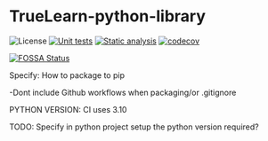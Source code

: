 # TrueLearn-python-library
![License](https://img.shields.io/badge/License-MIT-blue)
[![Unit tests](https://github.com/comp0016-group1/TrueLearn-python-library/actions/workflows/unit_tests.yml/badge.svg)](https://github.com/comp0016-group1/TrueLearn-python-library/actions/workflows/unit_tests.yml)
[![Static analysis](https://github.com/comp0016-group1/TrueLearn-python-library/actions/workflows/static_analysis.yml/badge.svg)](https://github.com/comp0016-group1/TrueLearn-python-library/actions/workflows/static_analysis.yml)
[![codecov](https://codecov.io/gh/comp0016-group1/TrueLearn-python-library/branch/main/graph/badge.svg?token=69JZ051NAO)](https://codecov.io/gh/comp0016-group1/TrueLearn-python-library)

[![FOSSA Status](https://app.fossa.com/api/projects/git%2Bgithub.com%2Fcomp0016-group1%2FTrueLearn-python-library.svg?type=small)](https://app.fossa.com/projects/git%2Bgithub.com%2Fcomp0016-group1%2FTrueLearn-python-library?ref=badge_small)


Specify:
How to package to pip

-Dont include Github workflows when packaging/or .gitignore

PYTHON VERSION:
CI uses 3.10 

TODO:
Specify in python project setup the python version required?
